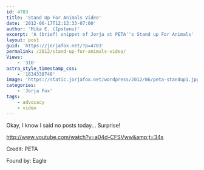```yaml
---
id: 4783
title: 'Stand Up For Animals Video'
date: '2012-06-17T12:13:33-07:00'
author: 'Mika E. (Ipstenu)'
excerpt: 'A (brief) snippet of Jorja at PETA''s Stand up For Animals'
layout: post
guid: 'https://jorjafox.net/?p=4783'
permalink: /2012/stand-up-for-animals-video/
Views:
    - '316'
astra_style_timestamp_css:
    - '1634338740'
image: 'https://static.jorjafox.net/wordpress/2012/06/peta-standup1.jpg'
categories:
    - 'Jorja Fox'
tags:
    - advocacy
    - video
---
```


Okay, I know I said no posts today... Surprise!

http://www.youtube.com/watch?v=a04d-CFSVww&amp;t=34s

Credit: PETA

Found by: Eagle